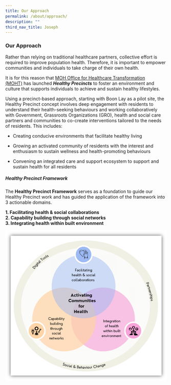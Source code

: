 ```yaml
---
title: Our Approach
permalink: /about/approach/
description: ""
third_nav_title: Joseph
---
```

### **Our Approach**

Rather than relying on traditional healthcare partners, collective effort is required to improve population health. Therefore, it is important to empower communities and individuals to take charge of their own health.

It is for this reason that&nbsp;[MOH Office for Healthcare Transformation (MOHT)](https://moht.com.sg/)&nbsp;has launched ***Healthy Precincts*** to foster an environment and culture that supports individuals to achieve and sustain healthy lifestyles.  

Using a precinct-based approach, starting with Boon Lay as a pilot site, the Healthy Precinct concept involves deep engagement with residents to understand their health-seeking behaviours and working collaboratively with Government, Grassroots Organizations (GRO), health and social care partners and communities to co-create interventions tailored to the needs of residents. This includes:  

*   Creating conducive&nbsp;environments&nbsp;that facilitate healthy living  
    
*   Growing an&nbsp;activated community&nbsp;of residents with the interest and enthusiasm to sustain wellness and health-promoting behaviours  
    
*   Convening an&nbsp;integrated care and support ecosystem&nbsp;to support and sustain health for all residents  

##### ***Healthy Precinct Framework***

The **Healthy Precinct Framework** serves as a foundation to guide our Healthy Precinct work and has guided the application of the framework into 3 actionable domains.

**1\. Facilitating health &amp; social collaborations<br>
2\. Capability building through social networks<br>
3\. Integrating health within built environment**

![](/images/hp%20framework.png)